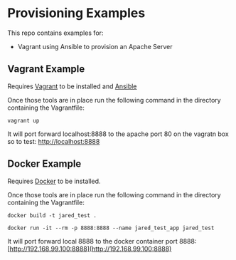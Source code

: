 # Provisioning Examples
This repo contains examples for: 
* Vagrant using Ansible to provision an Apache Server

## Vagrant Example
Requires [Vagrant](https://www.vagrantup.com/docs/installation/) to be installed and [Ansible](http://docs.ansible.com/ansible/intro_installation.html)

Once those tools are in place run the following command in the directory containing the Vagrantfile:

`vagrant up`

It will port forward localhost:8888 to the apache port 80 on the vagratn box so to test: [http://localhost:8888](http://localhost:8888)

## Docker Example
Requires [Docker](https://docs.docker.com/engine/installation/) to be installed. 

Once those tools are in place run the following command in the directory containing the Vagrantfile:

`docker build -t jared_test .`

`docker run -it --rm -p 8888:8888 --name jared_test_app jared_test`

It will port forward local 8888 to the docker container port 8888: 
[http://192.168.99.100:8888](http://192.168.99.100:8888)
